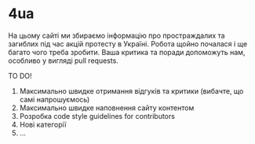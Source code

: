 4ua
===
На цьому сайті ми збираємо інформацію про простраждалих та загиблих під час акцій протесту в Україні. Робота щойно почалася і ще багато чого треба зробити.
Ваша критика та поради допоможуть нам, особливо у вигляді pull requests.


TO DO!
1. Максимально швидке отримання відгуків та критики (вибачте, що самі напрошуємось)
2. Максимально швидке наповнення сайту контентом 
2. Розробка code style guidelines for contributors
3. Нові категорії
4. ...
